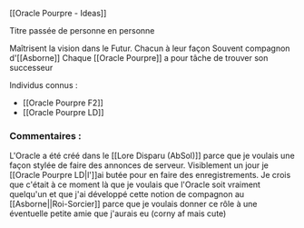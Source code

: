 [[Oracle Pourpre - Ideas]]

Titre passée de personne en personne

Maîtrisent la vision dans le Futur. Chacun à leur façon
Souvent compagnon d'[[Asborne]]
Chaque [[Oracle Pourpre]] a pour tâche de trouver son successeur

Individus connus :
- [[Oracle Pourpre F2]]
- [[Oracle Pourpre LD]]

### Commentaires :
L'Oracle a été créé dans le [[Lore Disparu (AbSol)]] parce que je voulais une façon stylée de faire des annonces de serveur. Visiblement un jour je [[Oracle Pourpre LD|l']]ai butée pour en faire des enregistrements. Je crois que c'était à ce moment là que je voulais que l'Oracle soit vraiment quelqu'un et que j'ai développé cette notion de compagnon au [[Asborne||Roi-Sorcier]] parce que je voulais donner ce rôle à une éventuelle petite amie que j'aurais eu (corny af mais cute)